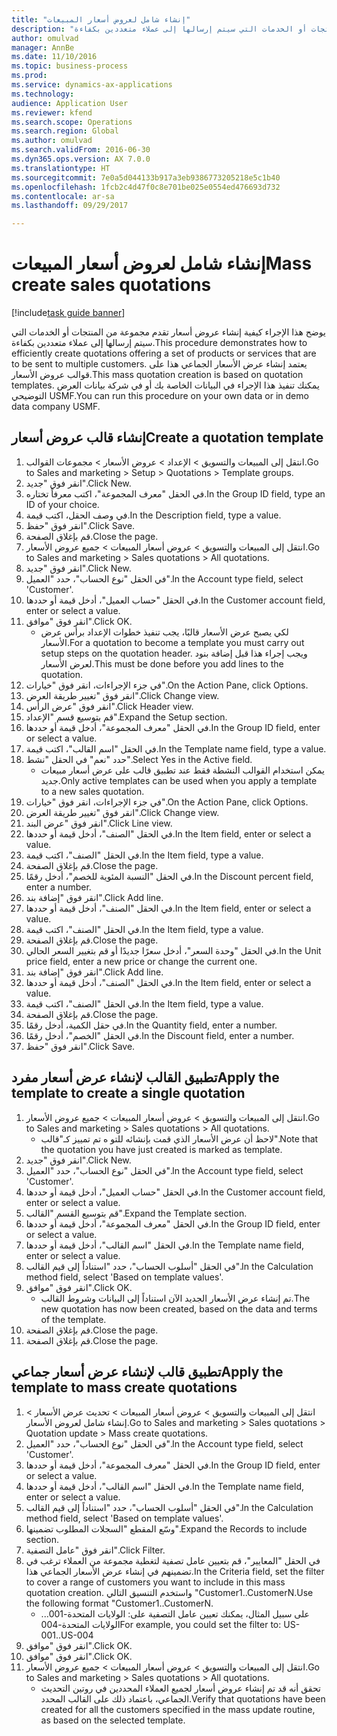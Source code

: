 ```yaml
--- 
title: "إنشاء شامل لعروض أسعار المبيعات"
description: "يوضح هذا الإجراء كيفية إنشاء عروض أسعار تقدم مجموعة من المنتجات أو الخدمات التي سيتم إرسالها إلى عملاء متعددين بكفاءة."
author: omulvad
manager: AnnBe
ms.date: 11/10/2016
ms.topic: business-process
ms.prod: 
ms.service: dynamics-ax-applications
ms.technology: 
audience: Application User
ms.reviewer: kfend
ms.search.scope: Operations
ms.search.region: Global
ms.author: omulvad
ms.search.validFrom: 2016-06-30
ms.dyn365.ops.version: AX 7.0.0
ms.translationtype: HT
ms.sourcegitcommit: 7e0a5d044133b917a3eb9386773205218e5c1b40
ms.openlocfilehash: 1fcb2c4d47f0c8e701be025e0554ed476693d732
ms.contentlocale: ar-sa
ms.lasthandoff: 09/29/2017

---
```

# <a name="mass-create-sales-quotations"></a><span data-ttu-id="44f2e-103">إنشاء شامل لعروض أسعار المبيعات</span><span class="sxs-lookup"><span data-stu-id="44f2e-103">Mass create sales quotations</span></span>

[!include[task guide banner](../../includes/task-guide-banner.md)]

<span data-ttu-id="44f2e-104">يوضح هذا الإجراء كيفية إنشاء عروض أسعار تقدم مجموعة من المنتجات أو الخدمات التي سيتم إرسالها إلى عملاء متعددين بكفاءة.</span><span class="sxs-lookup"><span data-stu-id="44f2e-104">This procedure demonstrates how to efficiently create quotations offering a set of products or services that are to be sent to multiple customers.</span></span> <span data-ttu-id="44f2e-105">يعتمد إنشاء عرض الأسعار الجماعي هذا على قوالب عروض الأسعار.</span><span class="sxs-lookup"><span data-stu-id="44f2e-105">This mass quotation creation is based on quotation templates.</span></span> <span data-ttu-id="44f2e-106">يمكنك تنفيذ هذا الإجراء في البيانات الخاصة بك أو في شركة بيانات العرض التوضيحي USMF.</span><span class="sxs-lookup"><span data-stu-id="44f2e-106">You can run this procedure on your own data or in demo data company USMF.</span></span>


## <a name="create-a-quotation-template"></a><span data-ttu-id="44f2e-107">إنشاء قالب عروض أسعار</span><span class="sxs-lookup"><span data-stu-id="44f2e-107">Create a quotation template</span></span>
1. <span data-ttu-id="44f2e-108">انتقل إلى المبيعات والتسويق > الإعداد > عروض الأسعار > مجموعات القوالب.</span><span class="sxs-lookup"><span data-stu-id="44f2e-108">Go to Sales and marketing > Setup > Quotations > Template groups.</span></span>
2. <span data-ttu-id="44f2e-109">انقر فوق "جديد".</span><span class="sxs-lookup"><span data-stu-id="44f2e-109">Click New.</span></span>
3. <span data-ttu-id="44f2e-110">في الحقل "معرف المجموعة"، اكتب معرفاً تختاره.</span><span class="sxs-lookup"><span data-stu-id="44f2e-110">In the Group ID field, type an ID of your choice.</span></span>
4. <span data-ttu-id="44f2e-111">في وصف الحقل، اكتب قيمة.</span><span class="sxs-lookup"><span data-stu-id="44f2e-111">In the Description field, type a value.</span></span>
5. <span data-ttu-id="44f2e-112">انقر فوق "حفظ".</span><span class="sxs-lookup"><span data-stu-id="44f2e-112">Click Save.</span></span>
6. <span data-ttu-id="44f2e-113">قم بإغلاق الصفحة.</span><span class="sxs-lookup"><span data-stu-id="44f2e-113">Close the page.</span></span>
7. <span data-ttu-id="44f2e-114">انتقل إلى المبيعات والتسويق > عروض أسعار المبيعات > جميع عروض الأسعار.</span><span class="sxs-lookup"><span data-stu-id="44f2e-114">Go to Sales and marketing > Sales quotations > All quotations.</span></span>
8. <span data-ttu-id="44f2e-115">انقر فوق "جديد".</span><span class="sxs-lookup"><span data-stu-id="44f2e-115">Click New.</span></span>
9. <span data-ttu-id="44f2e-116">في الحقل "نوع الحساب"، حدد "العميل".</span><span class="sxs-lookup"><span data-stu-id="44f2e-116">In the Account type field, select 'Customer'.</span></span>
10. <span data-ttu-id="44f2e-117">في الحقل "حساب العميل"، أدخل قيمة أو حددها.</span><span class="sxs-lookup"><span data-stu-id="44f2e-117">In the Customer account field, enter or select a value.</span></span>
11. <span data-ttu-id="44f2e-118">انقر فوق "موافق".</span><span class="sxs-lookup"><span data-stu-id="44f2e-118">Click OK.</span></span>
    * <span data-ttu-id="44f2e-119">لكي يصبح عرض الأسعار قالبًا، يجب تنفيذ خطوات الإعداد برأس عرض الأسعار.</span><span class="sxs-lookup"><span data-stu-id="44f2e-119">For a quotation to become a template you must carry out  setup steps on the quotation header.</span></span> <span data-ttu-id="44f2e-120">ويجب إجراء هذا قبل إضافة بنود لعرض الأسعار.</span><span class="sxs-lookup"><span data-stu-id="44f2e-120">This must be done before you add lines to the quotation.</span></span>   
12. <span data-ttu-id="44f2e-121">في جزء الإجراءات، انقر فوق "خيارات".</span><span class="sxs-lookup"><span data-stu-id="44f2e-121">On the Action Pane, click Options.</span></span>
13. <span data-ttu-id="44f2e-122">انقر فوق "تغيير طريقة العرض‬".</span><span class="sxs-lookup"><span data-stu-id="44f2e-122">Click Change view.</span></span>
14. <span data-ttu-id="44f2e-123">انقر فوق "عرض الرأس".</span><span class="sxs-lookup"><span data-stu-id="44f2e-123">Click Header view.</span></span>
15. <span data-ttu-id="44f2e-124">قم بتوسيع قسم "الإعداد".</span><span class="sxs-lookup"><span data-stu-id="44f2e-124">Expand the Setup section.</span></span>
16. <span data-ttu-id="44f2e-125">في الحقل "معرف المجموعة"، أدخل قيمة أو حددها.</span><span class="sxs-lookup"><span data-stu-id="44f2e-125">In the Group ID field, enter or select a value.</span></span>
17. <span data-ttu-id="44f2e-126">في الحقل "اسم القالب"، اكتب قيمة.</span><span class="sxs-lookup"><span data-stu-id="44f2e-126">In the Template name field, type a value.</span></span>
18. <span data-ttu-id="44f2e-127">حدد "نعم" في الحقل "نشط".</span><span class="sxs-lookup"><span data-stu-id="44f2e-127">Select Yes in the Active field.</span></span>
    * <span data-ttu-id="44f2e-128">يمكن استخدام القوالب النشطة فقط عند تطبيق قالب على عرض أسعار مبيعات جديد.</span><span class="sxs-lookup"><span data-stu-id="44f2e-128">Only active templates can be used when you apply a template to a new sales quotation.</span></span>  
19. <span data-ttu-id="44f2e-129">في جزء الإجراءات، انقر فوق "خيارات".</span><span class="sxs-lookup"><span data-stu-id="44f2e-129">On the Action Pane, click Options.</span></span>
20. <span data-ttu-id="44f2e-130">انقر فوق "تغيير طريقة العرض‬".</span><span class="sxs-lookup"><span data-stu-id="44f2e-130">Click Change view.</span></span>
21. <span data-ttu-id="44f2e-131">انقر فوق "عرض البند".</span><span class="sxs-lookup"><span data-stu-id="44f2e-131">Click Line view.</span></span>
22. <span data-ttu-id="44f2e-132">في الحقل "الصنف"، أدخل قيمة أو حددها.</span><span class="sxs-lookup"><span data-stu-id="44f2e-132">In the Item field, enter or select a value.</span></span>
23. <span data-ttu-id="44f2e-133">في الحقل "الصنف"، اكتب قيمة.</span><span class="sxs-lookup"><span data-stu-id="44f2e-133">In the Item field, type a value.</span></span>
24. <span data-ttu-id="44f2e-134">قم بإغلاق الصفحة.</span><span class="sxs-lookup"><span data-stu-id="44f2e-134">Close the page.</span></span>
25. <span data-ttu-id="44f2e-135">في الحقل "‏‫النسبة المئوية‬ للخصم‬"، أدخل رقمًا.</span><span class="sxs-lookup"><span data-stu-id="44f2e-135">In the Discount percent field, enter a number.</span></span>
26. <span data-ttu-id="44f2e-136">انقر فوق "إضافة بند".</span><span class="sxs-lookup"><span data-stu-id="44f2e-136">Click Add line.</span></span>
27. <span data-ttu-id="44f2e-137">في الحقل "الصنف"، أدخل قيمة أو حددها.</span><span class="sxs-lookup"><span data-stu-id="44f2e-137">In the Item field, enter or select a value.</span></span>
28. <span data-ttu-id="44f2e-138">في الحقل "الصنف"، اكتب قيمة.</span><span class="sxs-lookup"><span data-stu-id="44f2e-138">In the Item field, type a value.</span></span>
29. <span data-ttu-id="44f2e-139">قم بإغلاق الصفحة.</span><span class="sxs-lookup"><span data-stu-id="44f2e-139">Close the page.</span></span>
30. <span data-ttu-id="44f2e-140">في الحقل "وحدة السعر"، أدخل سعرًا جديدًا أو قم بتغيير السعر الحالي.</span><span class="sxs-lookup"><span data-stu-id="44f2e-140">In the Unit price field, enter a new price or change the current one.</span></span>
31. <span data-ttu-id="44f2e-141">انقر فوق "إضافة بند".</span><span class="sxs-lookup"><span data-stu-id="44f2e-141">Click Add line.</span></span>
32. <span data-ttu-id="44f2e-142">في الحقل "الصنف"، أدخل قيمة أو حددها.</span><span class="sxs-lookup"><span data-stu-id="44f2e-142">In the Item field, enter or select a value.</span></span>
33. <span data-ttu-id="44f2e-143">في الحقل "الصنف"، اكتب قيمة.</span><span class="sxs-lookup"><span data-stu-id="44f2e-143">In the Item field, type a value.</span></span>
34. <span data-ttu-id="44f2e-144">قم بإغلاق الصفحة.</span><span class="sxs-lookup"><span data-stu-id="44f2e-144">Close the page.</span></span>
35. <span data-ttu-id="44f2e-145">في حقل الكمية، أدخل رقمًا.</span><span class="sxs-lookup"><span data-stu-id="44f2e-145">In the Quantity field, enter a number.</span></span>
36. <span data-ttu-id="44f2e-146">في الحقل "الخصم"، أدخل رقمًا.</span><span class="sxs-lookup"><span data-stu-id="44f2e-146">In the Discount field, enter a number.</span></span>
37. <span data-ttu-id="44f2e-147">انقر فوق "حفظ".</span><span class="sxs-lookup"><span data-stu-id="44f2e-147">Click Save.</span></span>

## <a name="apply-the-template-to-create-a-single-quotation"></a><span data-ttu-id="44f2e-148">تطبيق القالب لإنشاء عرض أسعار مفرد</span><span class="sxs-lookup"><span data-stu-id="44f2e-148">Apply the template to create a single quotation</span></span>
1. <span data-ttu-id="44f2e-149">انتقل إلى المبيعات والتسويق > عروض أسعار المبيعات > جميع عروض الأسعار.</span><span class="sxs-lookup"><span data-stu-id="44f2e-149">Go to Sales and marketing > Sales quotations > All quotations.</span></span>
    * <span data-ttu-id="44f2e-150">لاحظ أن عرض الأسعار الذي قمت بإنشائه للتو ه تم تمييز كـ"قالب".</span><span class="sxs-lookup"><span data-stu-id="44f2e-150">Note that the quotation you have just created is marked as template.</span></span>  
2. <span data-ttu-id="44f2e-151">انقر فوق "جديد".</span><span class="sxs-lookup"><span data-stu-id="44f2e-151">Click New.</span></span>
3. <span data-ttu-id="44f2e-152">في الحقل "نوع الحساب"، حدد "العميل".</span><span class="sxs-lookup"><span data-stu-id="44f2e-152">In the Account type field, select 'Customer'.</span></span>
4. <span data-ttu-id="44f2e-153">في الحقل "حساب العميل"، أدخل قيمة أو حددها.</span><span class="sxs-lookup"><span data-stu-id="44f2e-153">In the Customer account field, enter or select a value.</span></span>
5. <span data-ttu-id="44f2e-154">قم بتوسيع القسم "القالب".</span><span class="sxs-lookup"><span data-stu-id="44f2e-154">Expand the Template section.</span></span>
6. <span data-ttu-id="44f2e-155">في الحقل "معرف المجموعة"، أدخل قيمة أو حددها.</span><span class="sxs-lookup"><span data-stu-id="44f2e-155">In the Group ID field, enter or select a value.</span></span>
7. <span data-ttu-id="44f2e-156">في الحقل "اسم القالب"، أدخل قيمة أو حددها.</span><span class="sxs-lookup"><span data-stu-id="44f2e-156">In the Template name field, enter or select a value.</span></span>
8. <span data-ttu-id="44f2e-157">في الحقل "أسلوب الحساب"، حدد "استناداً إلى قيم القالب".</span><span class="sxs-lookup"><span data-stu-id="44f2e-157">In the Calculation method field, select 'Based on template values'.</span></span>
9. <span data-ttu-id="44f2e-158">انقر فوق "موافق".</span><span class="sxs-lookup"><span data-stu-id="44f2e-158">Click OK.</span></span>
    * <span data-ttu-id="44f2e-159">تم إنشاء عرض الأسعار الجديد الآن استناداً إلى البيانات وشروط القالب.</span><span class="sxs-lookup"><span data-stu-id="44f2e-159">The new quotation has now been created, based on the data and terms of the template.</span></span>  
10. <span data-ttu-id="44f2e-160">قم بإغلاق الصفحة.</span><span class="sxs-lookup"><span data-stu-id="44f2e-160">Close the page.</span></span>
11. <span data-ttu-id="44f2e-161">قم بإغلاق الصفحة.</span><span class="sxs-lookup"><span data-stu-id="44f2e-161">Close the page.</span></span>

## <a name="apply-the-template-to-mass-create-quotations"></a><span data-ttu-id="44f2e-162">تطبيق قالب لإنشاء عرض أسعار جماعي</span><span class="sxs-lookup"><span data-stu-id="44f2e-162">Apply the template to mass create quotations</span></span>
1. <span data-ttu-id="44f2e-163">انتقل إلى المبيعات والتسويق > عروض أسعار المبيعات > تحديث عرض الأسعار > إنشاء شامل لعروض الأسعار.</span><span class="sxs-lookup"><span data-stu-id="44f2e-163">Go to Sales and marketing > Sales quotations > Quotation update > Mass create quotations.</span></span>
2. <span data-ttu-id="44f2e-164">في الحقل "نوع الحساب"، حدد "العميل".</span><span class="sxs-lookup"><span data-stu-id="44f2e-164">In the Account type field, select 'Customer'.</span></span>
3. <span data-ttu-id="44f2e-165">في الحقل "معرف المجموعة"، أدخل قيمة أو حددها.</span><span class="sxs-lookup"><span data-stu-id="44f2e-165">In the Group ID field, enter or select a value.</span></span>
4. <span data-ttu-id="44f2e-166">في الحقل "اسم القالب"، أدخل قيمة أو حددها.</span><span class="sxs-lookup"><span data-stu-id="44f2e-166">In the Template name field, enter or select a value.</span></span>
5. <span data-ttu-id="44f2e-167">في الحقل "أسلوب الحساب"، حدد "استناداً إلى قيم القالب".</span><span class="sxs-lookup"><span data-stu-id="44f2e-167">In the Calculation method field, select 'Based on template values'.</span></span>
6. <span data-ttu-id="44f2e-168">وسّع المقطع "السجلات المطلوب تضمينها‬".</span><span class="sxs-lookup"><span data-stu-id="44f2e-168">Expand the Records to include section.</span></span>
7. <span data-ttu-id="44f2e-169">انقر فوق "عامل التصفية".</span><span class="sxs-lookup"><span data-stu-id="44f2e-169">Click Filter.</span></span>
8. <span data-ttu-id="44f2e-170">في الحقل "المعايير"، قم بتعيين عامل تصفية لتغطية مجموعة من العملاء ترغب في تضمينهم في إنشاء عرض الأسعار الجماعي هذا.</span><span class="sxs-lookup"><span data-stu-id="44f2e-170">In the Criteria field, set the filter to cover a range of customers you want to include in this mass quotation creation.</span></span> <span data-ttu-id="44f2e-171">واستخدم التنسيق التالي "Customer1..CustomerN.</span><span class="sxs-lookup"><span data-stu-id="44f2e-171">Use the following format "Customer1..CustomerN.</span></span>
    * <span data-ttu-id="44f2e-172">على سبيل المثال، يمكنك تعيين عامل التصفية على: الولايات المتحدة-001... الولايات المتحدة-004</span><span class="sxs-lookup"><span data-stu-id="44f2e-172">For example, you could set the filter to: US-001..US-004</span></span>  
9. <span data-ttu-id="44f2e-173">انقر فوق "موافق".</span><span class="sxs-lookup"><span data-stu-id="44f2e-173">Click OK.</span></span>
10. <span data-ttu-id="44f2e-174">انقر فوق "موافق".</span><span class="sxs-lookup"><span data-stu-id="44f2e-174">Click OK.</span></span>
11. <span data-ttu-id="44f2e-175">انتقل إلى المبيعات والتسويق > عروض أسعار المبيعات > جميع عروض الأسعار.</span><span class="sxs-lookup"><span data-stu-id="44f2e-175">Go to Sales and marketing > Sales quotations > All quotations.</span></span>
    * <span data-ttu-id="44f2e-176">تحقق أنه قد تم إنشاء عروض أسعار لجميع العملاء المحددين في روتين التحديث الجماعي، باعتماد ذلك على القالب المحدد.</span><span class="sxs-lookup"><span data-stu-id="44f2e-176">Verify that quotations have been created for all the customers specified in the mass update routine, as based on the selected template.</span></span>  


